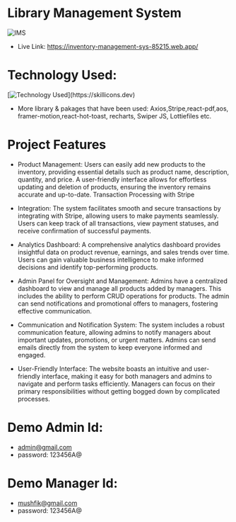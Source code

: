 # Library Management System
![IMS](https://i.ibb.co/Khr8X86/Screenshot-2023-12-09-235034.png)
- Live Link: https://inventory-management-sys-85215.web.app/
#  Technology Used:
[![Technology Used](https://skillicons.dev/icons?i=react,tailwind,materialui,nodejs,express,mongodb,firebase,)](https://skillicons.dev)
- More library & pakages that have been used:
Axios,Stripe,react-pdf,aos, framer-motion,react-hot-toast, recharts, Swiper JS, Lottiefiles etc.

# Project Features
- Product Management: Users can easily add new products to the inventory, providing essential details such as product name, description, quantity, and price.
A user-friendly interface allows for effortless updating and deletion of products, ensuring the inventory remains accurate and up-to-date. Transaction Processing with Stripe
- Integration: The system facilitates smooth and secure transactions by integrating with Stripe, allowing users to make payments seamlessly. Users can keep track of all transactions, view payment statuses, and receive confirmation of successful payments.

- Analytics Dashboard: A comprehensive analytics dashboard provides insightful data on product revenue, earnings, and sales trends over time. Users can gain valuable business intelligence to make informed decisions and identify top-performing products.

- Admin Panel for Oversight and Management: Admins have a centralized dashboard to view and manage all products added by managers. This includes the ability to perform CRUD operations for products. The admin can send notifications and promotional offers to managers, fostering effective communication.

- Communication and Notification System: The system includes a robust communication feature, allowing admins to notify managers about important updates, promotions, or urgent matters. Admins can send emails directly from the system to keep everyone informed and engaged.

- User-Friendly Interface: The website boasts an intuitive and user-friendly interface, making it easy for both managers and admins to navigate and perform tasks efficiently. Managers can focus on their primary responsibilities without getting bogged down by complicated processes.

# Demo Admin Id:
- admin@gmail.com
- password: 123456A@
# Demo Manager Id:
- mushfik@gmail.com
- password: 123456A@

